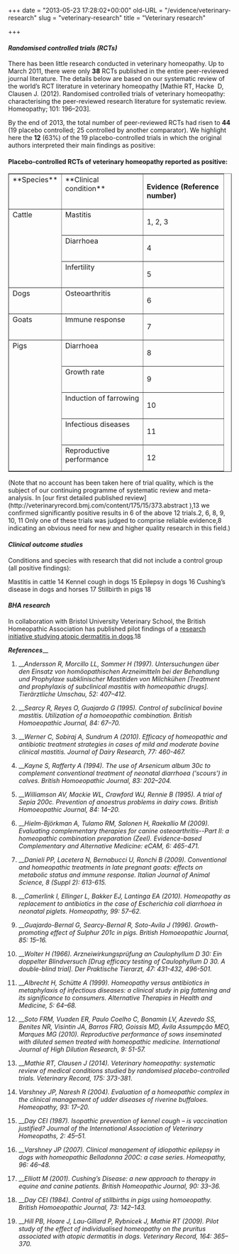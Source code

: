 +++
date = "2013-05-23 17:28:02+00:00"
old-URL = "/evidence/veterinary-research"
slug = "veterinary-research"
title = "Veterinary research"

+++

#### _Randomised controlled trials (RCTs)_

There has been little research conducted in veterinary homeopathy. Up to March 2011, there were only **38** RCTs published in the entire peer-reviewed journal literature. The details below are based on our systematic review of the world’s RCT literature in veterinary homeopathy [Mathie RT, Hacke  D, Clausen J. (2012). Randomised controlled trials of veterinary homeopathy: characterising the peer-reviewed research literature for systematic review. Homeopathy; 101: 196–203].

By the end of 2013, the total number of peer-reviewed RCTs had risen to **44** (19 placebo controlled; 25 controlled by another comparator). We highlight here the **12** (63%) of the 19 placebo-controlled trials in which the original authors interpreted their main findings as positive:

#### Placebo-controlled RCTs of veterinary homeopathy reported as positive:

<table cellpadding="0" cellspacing="0" border="1" >
<tbody >
<tr >

<td width="60" valign="top" >**Species**
</td>

<td width="167" valign="top" >**Clinical condition**
</td>

<td width="165" valign="top" >

**Evidence (Reference number)**

</td>
</tr>
<tr >

<td width="60" rowspan="3" valign="top" >Cattle
</td>

<td width="167" valign="top" >Mastitis
</td>

<td width="165" valign="top" >

1, 2, 3

</td>
</tr>
<tr >

<td width="167" valign="top" >Diarrhoea
</td>

<td width="165" valign="top" >

4

</td>
</tr>
<tr >

<td width="167" valign="top" >Infertility
</td>

<td width="165" valign="top" >

5

</td>
</tr>
<tr >

<td width="60" valign="top" >Dogs
</td>

<td width="167" valign="top" >Osteoarthritis
</td>

<td width="165" valign="top" >

6

</td>
</tr>
<tr >

<td width="60" valign="top" >Goats
</td>

<td width="167" valign="top" >Immune response
</td>

<td width="165" valign="top" >

7

</td>
</tr>
<tr >

<td width="60" rowspan="5" valign="top" >Pigs
</td>

<td width="167" valign="top" >Diarrhoea
</td>

<td width="165" valign="top" >

8

</td>
</tr>
<tr >

<td width="167" valign="top" >Growth rate
</td>

<td width="165" valign="top" >

9

</td>
</tr>
<tr >

<td width="167" valign="top" >Induction of farrowing
</td>

<td width="165" valign="top" >

10

</td>
</tr>
<tr >

<td width="167" valign="top" >Infectious diseases
</td>

<td width="165" valign="top" >

11

</td>
</tr>
<tr >

<td width="167" valign="top" >Reproductive performance
</td>

<td width="165" valign="top" >

12

</td>
</tr>
</tbody>
</table>
(Note that no account has been taken here of trial quality, which is the subject of our continuing programme of systematic review and meta-analysis. In [our first detailed published review](http://veterinaryrecord.bmj.com/content/175/15/373.abstract ),13 we confirmed significantly positive results in 6 of the above 12 trials.2, 6, 8, 9, 10, 11 Only one of these trials was judged to comprise reliable evidence,8 indicating an obvious need for new and higher quality research in this field.)

#### _Clinical outcome studies_

Conditions and species with research that did not include a control group (all positive findings):

Mastitis in cattle 14
Kennel cough in dogs 15
Epilepsy in dogs 16
Cushing’s disease in dogs and horses 17
Stillbirth in pigs 18

#### **_BHA research_**

In collaboration with Bristol University Veterinary School, the British Homeopathic Association has published pilot findings of a [research initiative studying atopic dermatitis in dogs](http://localhost/evidence/research-initiative-studying-atopic-dermatitis-in-dogs/).18

**_References_**__

  1. ___Andersson R, Morcillo LL, Sommer H (1997). Untersuchungen über den Einsatz von homöopathischen Arzneimitteln bei der Behandlung und Prophylaxe subklinischer Mastitiden von Milchkühen [Treatment and prophylaxis of subclinical mastitis with homeopathic drugs]. Tierärztliche Umschau, 52: 407–412._

  2. ___Searcy R, Reyes O, Guajardo G (1995). Control of subclinical bovine mastitis. Utilization of a homoeopathic combination. British Homoeopathic Journal, 84: 67–70._

  3. ___Werner C, Sobiraj A, Sundrum A (2010). Efficacy of homeopathic and antibiotic treatment strategies in cases of mild and moderate bovine clinical mastitis. Journal of Dairy Research, 77: 460-467._

  4. ___Kayne S, Rafferty A (1994). The use of Arsenicum album 30c to complement conventional treatment of neonatal diarrhoea ('scours') in calves. British Homoeopathic Journal, 83: 202–204._

  5. ___Williamson AV, Mackie WL, Crawford WJ, Rennie B (1995). A trial of Sepia 200c. Prevention of anoestrus problems in dairy cows. British Homoeopathic Journal, 84: 14–20._

  6. ___Hielm-Björkman A, Tulamo RM, Salonen H, Raekallio M (2009). Evaluating complementary therapies for canine osteoarthritis--Part II: a homeopathic combination preparation (Zeel). Evidence-based Complementary and Alternative Medicine: eCAM, 6: 465-471._

  7. ___Danieli PP, Lacetera N, Bernabucci U, Ronchi B (2009). Conventional and homeopathic treatments in late pregnant goats: effects on metabolic status and immune response. Italian Journal of Animal Science, 8 (Suppl 2): 613-615._

  8. ___Camerlink I, Ellinger L, Bakker EJ, Lantinga EA (2010). Homeopathy as replacement to antibiotics in the case of Escherichia coli diarrhoea in neonatal piglets. Homeopathy, 99: 57–62._

  9. ___Guajardo-Bernal G, Searcy-Bernal R, Soto-Avila J (1996). Growth-promoting effect of Sulphur 201c in pigs. British Homoeopathic Journal, 85: 15–16._

  10. ___Wolter H (1966). Arzneiwirkungsprüfung an Caulophyllum D 30: Ein doppelter Blindversuch [Drug efficacy testing of Caulophyllum D 30. A double-blind trial]. Der Praktische Tierarzt, 47: 431-432, 496-501._

  11. ___Albrecht H, Schütte A (1999). Homeopathy versus antibiotics in metaphylaxis of infectious diseases: a clinical study in pig fattening and its significance to consumers. Alternative Therapies in Health and Medicine, 5: 64–68._

  12. ___Soto FRM, Vuaden ER, Paulo Coelho C, Bonamin LV, Azevedo SS, Benites NR, Visintin JA, Barros FRO, Goissis MD, Ávila Assumpção MEO, Marques MG (2010). Reproductive performance of sows inseminated with diluted semen treated with homeopathic medicine. International Journal of High Dilution Research, 9: 51-57._

  13. ___Mathie RT, Clausen J (2014). Veterinary homeopathy: systematic review of medical conditions studied by randomised placebo-controlled trials. Veterinary Record, 175: 373-381_.

  14. _Varshney JP, Naresh R (2004). Evaluation of a homeopathic complex in the clinical management of udder diseases of riverine buffaloes. Homeopathy, 93: 17–20._

  15. ___Day CEI (1987). Isopathic prevention of kennel cough – is vaccination justified? Journal of the International Association of Veterinary Homeopaths, 2: 45–51._

  16. ___Varshney JP (2007). Clinical management of idiopathic epilepsy in dogs with homeopathic Belladonna 200C: a case series. Homeopathy, 96: 46–48._

  17. ___Elliott M (2001). Cushing’s Disease: a new approach to therapy in equine and canine patients. British Homeopathic Journal, 90: 33–36._

  18. ___Day CEI (1984). Control of stillbirths in pigs using homoeopathy. British Homoeopathic Journal, 73: 142–143._

  19. ___Hill PB, Hoare J, Lau-Gillard P, Rybnicek J, Mathie RT (2009). Pilot study of the effect of individualised homeopathy on the pruritus associated with atopic dermatitis in dogs. Veterinary Record, 164: 365–370._

